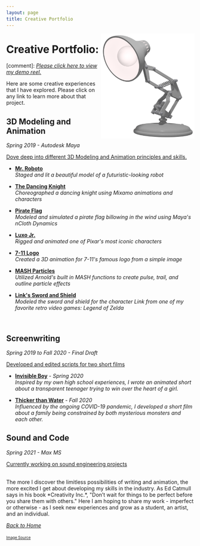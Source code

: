 ```yaml
---
layout: page
title: Creative Portfolio
---
```

<img align="right" src="/assets/LuxoJr.png" style="width:250px;">

# Creative Portfolio:

[comment]: [*Please click here to view my demo reel.*]({{site.baseurl}}/Demo_Reel/)

Here are some creative experiences that I have explored. Please click on any link to learn more about that project. 

## 3D Modeling and Animation
*Spring 2019 - Autodesk Maya*<br>

<u>Dove deep into different 3D Modeling and Animation principles and skills.</u>

* [**Mr. Roboto**]({{site.baseurl}}/Robot_Render/) <br>
    *Staged and lit a beautiful model of a futuristic-looking robot*

* [**The Dancing Knight**]({{site.baseurl}}/Dancing_Knight/) <br>
    *Choreographed a dancing knight using Mixamo animations and characters*

* [**Pirate Flag**]({{site.baseurl}}/Pirate_Flag/) <br>
    *Modeled and simulated a pirate flag billowing in the wind using Maya's nCloth Dynamics*

* [**Luxo Jr.**]({{site.baseurl}}/Pixar_Lamp/) <br>
    *Rigged and animated one of Pixar's most iconic characters*

* [**7-11 Logo**]({{site.baseurl}}/Seven_Eleven_Logo/) <br>
    *Created a 3D animation for 7-11's famous logo from a simple image*

* [**MASH Particles**]({{site.baseurl}}/MASH_Particles/) <br>
    *Utilized Arnold's built in MASH functions to create pulse, trail, and outline particle effects*

* [**Link's Sword and Shield**]({{site.baseurl}}/Link_Sword_and_Shield/) <br>
    *Modeled the sword and shield for the character Link from one of my favorite retro video games: Legend of Zelda*
<br>

## Screenwriting
*Spring 2019 to Fall 2020 - Final Draft*

<u>Developed and edited scripts for two short films</u>

* [**Invisible Boy**]({{site.baseurl}}/Invisible_Boy/) - *Spring 2020* <br>
    *Inspired by my own high school experiences, I wrote an animated short about a transparent teenager trying to win over the heart of a girl.*

* [**Thicker than Water**]({{site.baseurl}}/Thicker_than_Water/) - *Fall 2020* <br>
    *Influenced by the ongoing COVID-19 pandemic, I developed a short film about a family being constrained by both mysterious monsters and each other.* 


## Sound and Code
*Spring 2021 - Max MS* <br>

<u>Currently working on sound engineering projects</u>

<br>
The more I discover the limitless possibilities of writing and animation, the more excited I get about developing my skills in the industry. As Ed Catmull says in his book *Creativity Inc.*, "Don’t wait for things to be perfect before you share them with others." Here I am hoping to share my work - imperfect or otherwise - as I seek new experiences and grow as a student, an artist, and an individual. 
<br>

<a href="{{site.baseurl}}/index.html">*Back to Home*</a>


<font size="1"><a href="https://static.wikia.nocookie.net/lucasfilm-pixar-pixar-animation-studios/images/c/c4/Luxo_Jr.png/revision/latest/scale-to-width-down/620?cb=20191026121040">Image Source</a></font>